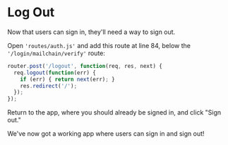 # Log Out

Now that users can sign in, they'll need a way to sign out.

Open `'routes/auth.js'` and add this route at line 84, below the
`'/login/mailchain/verify'` route:

```js
router.post('/logout', function(req, res, next) {
  req.logout(function(err) {
    if (err) { return next(err); }
    res.redirect('/');
  });
});
```

Return to the app, where you should already be signed in, and click "Sign out."

We've now got a working app where users can sign in and sign out!
